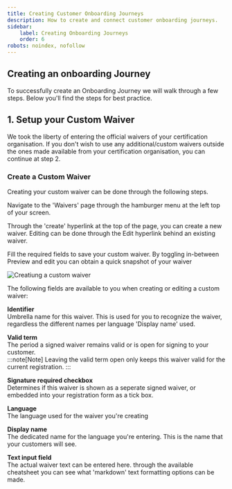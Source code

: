 ```yaml
---
title: Creating Customer Onboarding Journeys
description: How to create and connect customer onboarding journeys.
sidebar:
    label: Creating Onboarding Journeys
    order: 6
robots: noindex, nofollow
---
```


## Creating an onboarding Journey
To successfully create an Onboarding Journey we will walk through a few steps. Below you'll find the steps for best practice.
<!-- 1. **1.** Setup your Custom Waivers
2. **2.** Set out the different journeys (and customize registration forms)
3. **3.** Connect the desired waivers to each Journey  -->

## 1. Setup your Custom Waiver
We took the liberty of entering the official waivers of your certification organisation. If you don't wish to use any additional/custom waivers outside the ones made available from your certification organisation, you can continue at step 2. 

### Create a Custom Waiver
Creating your custom waiver can be done through the following steps.  

<div class="text-grid">
  <div class="text-item">
    <p>Navigate to the 'Waivers' page through the hamburger menu at the left top of your screen.</p>
  </div>
  <div class="text-item">
    <p>Through the 'create' hyperlink at the top of the page, you can create a new waiver. Editing can be done through the Edit hyperlink behind an existing waiver.</p>
  </div>
  <div class="text-item">
    <p>Fill the required fields to save your custom waiver. By toggling in-between Preview and edit you can obtain a quick snapshot of your waiver</p>
  </div>
</div>

<div class="image-container">
  <img src="/images/creating_a_custom_waiver.png" alt="Creatiung a custom waiver">
</div>

The following fields are available to you when creating or editing a custom waiver: </br>

**Identifier**</br>
Umbrella name for this waiver. This is used for you to recognize the waiver, regardless the different names per language 'Display name' used.</br>

**Valid term**</br>
The period a signed waiver remains valid or is open for signing to your customer. </br>
  :::note[Note]
  Leaving the valid term open only keeps this waiver valid for the current registration.
  :::

**Signature required checkbox** </br>
Determines if this waiver is shown as a seperate signed waiver, or embedded into your registration form as a tick box.</br> 

**Language**</br>
The language used for the waiver you're creating</br>

**Display name** </br>
The dedicated name for the language you're entering. This is the name that your customers will see.</br>

**Text input field** </br>
The actual waiver text can be entered here. through the available cheatsheet you can see what 'markdown' text formatting options can be made.</br>
</div>

